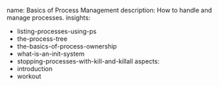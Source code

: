 name: Basics of Process Management
description: How to handle and manage processes.
insights:
  - listing-processes-using-ps
  - the-process-tree
  - the-basics-of-process-ownership
  - what-is-an-init-system
  - stopping-processes-with-kill-and-killall
aspects:
  - introduction
  - workout
 
